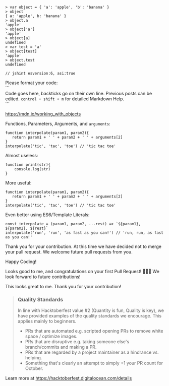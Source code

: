 ```
> var object = { 'a': 'apple', 'b': 'banana' }
> object
{ a: 'apple', b: 'banana' }
> object.a
'apple'
> object['a']
'apple'
> object[a]
undefined
> var test = 'a'
> object[test]
'apple'
> object.test
undefined
```


`// jshint esversion:6, asi:true`

Please format your code:  
\```  
Code goes here, backticks go on their own line.  Previous posts can be edited.  `control + shift + m` for detailed Markdown Help.  
\```

https://mdn.io/working_with_objects

Functions, Parameters, Arguments, and `arguments`:
```
function interpolate(param1, param2){
   return param1 + ' ' + param2 + ' ' + arguments[2]
}
interpolate('tic', 'tac', 'toe') // 'tic tac toe'
```


Almost useless:
```
function print(str){
    console.log(str)
}
```
More useful:
```
function interpolate(param1, param2){
   return param1 + ' ' + param2 + ' ' + arguments[2]
}
interpolate('tic', 'tac', 'toe') // 'tic tac toe'
```

Even better using ES6/Template Literals:
```
const interpolate = (param1, param2, ...rest) => `${param1}, ${param2}, ${rest}`
interpolate('run', 'run', 'as fast as you can!') // 'run, run, as fast as you can!'
```


Thank you for your contribution.  At this time we have decided not to merge your pull request.  We welcome future pull requests from you.

Happy Coding!

Looks good to me, and congratulations on your first Pull Request!  🎉🎉🎉
We look forward to future contributions!

This looks great to me.  Thank you for your contribution!



 > ### Quality Standards
 > In line with Hacktoberfest value #2 (Quantity is fun, Quality is key), we have provided examples of the quality standards we encourage. This applies mainly to beginners.
 > 
 > * PRs that are automated e.g. scripted opening PRs to remove white space / optimize images.
 > * PRs that are disruptive e.g. taking someone else's branch/commits and making a PR.
 > * PRs that are regarded by a project maintainer as a hindrance vs. helping.
 > * Something that's clearly an attempt to simply +1 your PR count for October.

 Learn more at https://hacktoberfest.digitalocean.com/details
